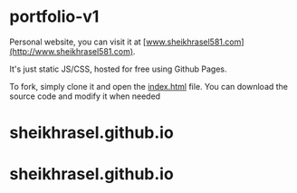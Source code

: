 # portfolio-v1

Personal website, you can visit it at [www.sheikhrasel581.com](http://www.sheikhrasel581.com).  

It's just static JS/CSS, hosted for free using Github Pages.

To fork, simply clone it and open the [index.html](./index.html) file.  You can download the source code and modify it when needed
# sheikhrasel.github.io
# sheikhrasel.github.io
